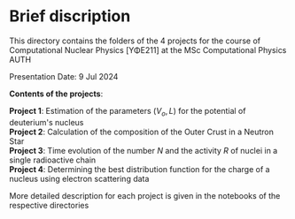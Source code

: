 # **Brief discription**

This directory contains the folders of the 4 projects for the course of Computational Nuclear Physics [ΥΦΕ211]
at the MSc Computational Physics AUTH

Presentation Date: 9 Jul 2024

**Contents of the projects**:

**Project 1**: Estimation of the parameters ($V_o,L$) for the potential of deuterium's nucleus<br>
**Project 2**: Calculation of the composition of the Outer Crust in a Neutron Star<br>
**Project 3**: Time evolution of the number $N$ and the activity $R$ of nuclei in a single radioactive chain<br>
**Project 4**: Determining the best distribution function for the charge of a nucleus using electron scattering data

More detailed description for each project is given in the notebooks of the respective directories
